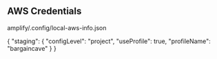 
## AWS Credentials
amplify/.config/local-aws-info.json

{
  "staging": {
    "configLevel": "project",
    "useProfile": true,
    "profileName": "bargaincave"
  }
}